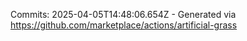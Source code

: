 Commits: 2025-04-05T14:48:06.654Z - Generated via https://github.com/marketplace/actions/artificial-grass
<br>
